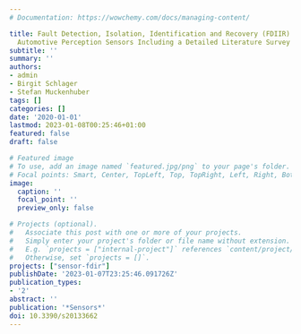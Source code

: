 ```yaml
---
# Documentation: https://wowchemy.com/docs/managing-content/

title: Fault Detection, Isolation, Identification and Recovery (FDIIR) Methods for
  Automotive Perception Sensors Including a Detailed Literature Survey for Lidar
subtitle: ''
summary: ''
authors:
- admin
- Birgit Schlager
- Stefan Muckenhuber
tags: []
categories: []
date: '2020-01-01'
lastmod: 2023-01-08T00:25:46+01:00
featured: false
draft: false

# Featured image
# To use, add an image named `featured.jpg/png` to your page's folder.
# Focal points: Smart, Center, TopLeft, Top, TopRight, Left, Right, BottomLeft, Bottom, BottomRight.
image:
  caption: ''
  focal_point: ''
  preview_only: false

# Projects (optional).
#   Associate this post with one or more of your projects.
#   Simply enter your project's folder or file name without extension.
#   E.g. `projects = ["internal-project"]` references `content/project/deep-learning/index.md`.
#   Otherwise, set `projects = []`.
projects: ["sensor-fdir"]
publishDate: '2023-01-07T23:25:46.091726Z'
publication_types:
- '2'
abstract: ''
publication: '*Sensors*'
doi: 10.3390/s20133662
---
```

